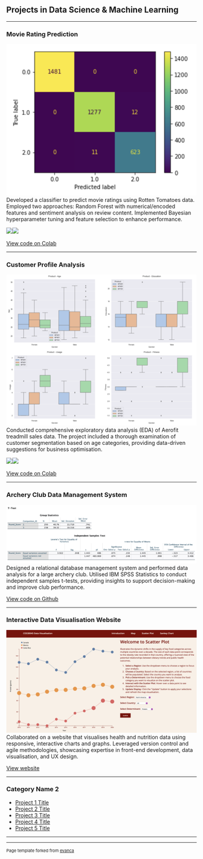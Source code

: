## Projects in Data Science & Machine Learning

---

### Movie Rating Prediction
<img src="images/movie.png?raw=true"/>
Developed a classifier to predict movie ratings using Rotten Tomatoes data. Employed two approaches: Random Forest with numerical/encoded features and sentiment analysis on review content. Implemented Bayesian hyperparameter tuning and feature selection to enhance performance.

[![](https://img.shields.io/badge/Python-white?logo=Python)](#)[![](https://img.shields.io/badge/Jupyter-white?logo=Jupyter)](#) 

[View code on Colab](https://drive.google.com/file/d/1N-3p2eIWgbVqVOzvXjhUCwJ6jh_lpR1w/view?usp=sharing)

---

### Customer Profile Analysis
<img src="images/customer_analysis.png?raw=true"/>
Conducted comprehensive exploratory data analysis (EDA) of Aerofit treadmill sales data. The project included a thorough examination of customer segmentation based on age categories, providing data-driven suggestions for business optimisation.

[![](https://img.shields.io/badge/Python-white?logo=Python)](#)[![](https://img.shields.io/badge/Jupyter-white?logo=Jupyter)](#) 

[View code on Colab](https://drive.google.com/file/d/1ArE853JGId6NideY0wJPkqYWnvKvRV8C/view?usp=sharing)

---
### Archery Club Data Management System
<img src="images/hypothesis_test.jpg?raw=true"/>
Designed a relational database management system and performed data analysis for a large archery club. Utilised IBM SPSS Statistics to conduct independent samples t-tests, providing insights to support decision-making and improve club performance.

[View code on Github](https://github.com/nhtanhdang/Club-Management-System)

---
### Interactive Data Visualisation Website
<img src="images/scatter.png?raw=true"/>
Collaborated on a website that visualises health and nutrition data using responsive, interactive charts and graphs. Leveraged version control and agile methodologies, showcasing expertise in front-end development, data visualisation, and UX design.

[View website](https://nhtanhdang.github.io/Data-Visualisation-Website/)

---

### Category Name 2

- [Project 1 Title](http://example.com/)
- [Project 2 Title](http://example.com/)
- [Project 3 Title](http://example.com/)
- [Project 4 Title](http://example.com/)
- [Project 5 Title](http://example.com/)

---




---
<p style="font-size:11px">Page template forked from <a href="https://github.com/evanca/quick-portfolio">evanca</a></p>
<!-- Remove above link if you don't want to attibute -->
